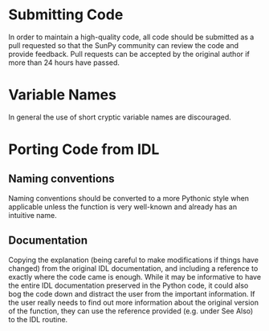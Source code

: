 # Submitting Code
In order to maintain a high-quality code, all code should be submitted as a pull requested so that the SunPy community can review the code and provide feedback. Pull requests can be accepted by the original author if more than 24 hours have passed.

# Variable Names
In general the use of short cryptic variable names are discouraged.

# Porting Code from IDL

## Naming conventions
Naming conventions should be converted to a more Pythonic style when applicable unless the function is very well-known and already has an intuitive name.

## Documentation
Copying the explanation (being careful to make modifications if things have changed) from the original IDL documentation, and including a reference to exactly where the code came is enough. While it may be informative to have the entire IDL documentation preserved in the Python code, it could also bog the code down and distract the user from the important information. If the user really needs to find out more information about the original version of the function, they can use the reference provided (e.g. under See Also) to the IDL routine.
